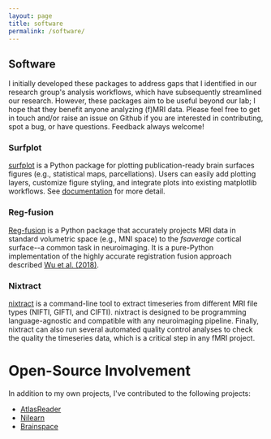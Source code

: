 ```yaml
---
layout: page
title: software
permalink: /software/
---
```


## Software

I initially developed these packages to address gaps that I identified in our research group's analysis workflows, which have subsequently streamlined our research. However, these packages aim to be useful beyond our lab; I hope that they benefit anyone analyzing (f)MRI data. Please feel free to get in touch and/or raise an issue on Github if you are interested in contributing, spot a bug, or have questions. Feedback always welcome!

### Surfplot

[surfplot](https://github.com/danjgale/surfplot) is a Python package for plotting publication-ready brain surfaces figures (e.g., statistical maps, parcellations). Users can easily add plotting layers, customize figure styling, and integrate plots into existing matplotlib workflows. See [documentation](https://surfplot.readthedocs.io/en/latest/) for more detail.
 
### Reg-fusion

[Reg-fusion](https://github.com/danjgale/reg-fusion) is a Python package that accurately projects MRI data in standard volumetric space (e.g., MNI space) to the *fsaverage* cortical surface--a common task in neuroimaging. It is a pure-Python implementation of the highly accurate registration fusion approach described [Wu et al. (2018)](https://onlinelibrary.wiley.com/doi/full/10.1002/hbm.24213). 

### Nixtract

[nixtract](https://github.com/danjgale/nixtract) is a command-line tool to extract timeseries from different MRI file types (NIFTI, GIFTI, and CIFTI). nixtract is designed to be programming language-agnostic and compatible with any neuroimaging pipeline. Finally, nixtract can also run several automated quality control analyses to check the quality the timeseries data, which is a critical step in any fMRI project.

# Open-Source Involvement

In addition to my own projects, I've contributed to the following projects:

- [AtlasReader](https://github.com/miykael/atlasreader)
- [Nilearn](https://nilearn.github.io/index.html)
- [Brainspace](https://github.com/MICA-MNI/BrainSpace)